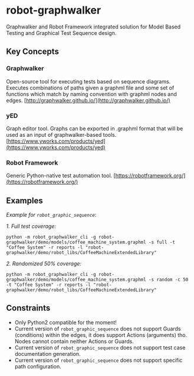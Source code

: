 # robot-graphwalker
Graphwalker and Robot Framework integrated solution for Model Based Testing and Graphical Test Sequence design.

## Key Concepts

### Graphwalker
Open-source tool for executing tests based on sequence diagrams. Executes combinations of paths given a graphml file
and some set of functions which match by naming convention with graphml nodes and edges. [http://graphwalker.github.io/](http://graphwalker.github.io/)

### yED
Graph editor tool. Graphs can be exported in .graphml format that will be used as an input of graphwalker-based tools. [https://www.yworks.com/products/yed](https://www.yworks.com/products/yed)

### Robot Framework
Generic Python-native test automation tool. [https://robotframework.org/](https://robotframework.org/)

## Examples

_Example for `robot_graphic_sequence`_:

_1.  Full test coverage:_
```
python -m robot_graphwalker_cli -g robot-graphwalker/demo/models/coffee_machine_system.graphml -s full -t "Coffee System" -r reports -l "robot-graphwalker/demo/robot_libs/CoffeeMachineExtendedLibrary"
```

_2.  Randomized 50% coverage:_
```
python -m robot_graphwalker_cli -g robot-graphwalker/demo/models/coffee_machine_system.graphml -s random -c 50 -t "Coffee System" -r reports -l "robot-graphwalker/demo/robot_libs/CoffeeMachineExtendedLibrary"
```

## Constraints
* Only Python2 compatible for the moment!
* Current version of `robot_graphic_sequence` does not support Guards (conditions) within the edges, it does support Actions 
(arguments) tho. Nodes cannot contain neither Actions or Guards.
* Current version of `robot_graphic_sequence` does not support test case documentation generation.
* Current version of `robot_graphic_sequence` does not support specific path configuration.


